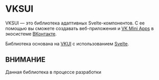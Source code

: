 # VKSUI

VKSUI — это библиотека адаптивных Svelte-компонентов. С ее помощью вы сможете
создавать веб-приложения и
[VK Mini Apps](https://vk.com/miniapps) в экосистеме [ВКонтакте](https://vk.com).

Библиотека основана на [VKUI](https://vkcom.github.io/VKUI/) с использованием
[Svelte](https://svelte.dev/).

## ВНИМАНИЕ

Данная библиотека в процессе разработки

